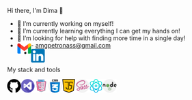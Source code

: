 Hi there, I'm Dima 👋

- 🔭 I’m currently working on myself!
- 🌱 I’m currently learning everything I can get my hands on!
- 🤔 I’m looking for help with finding more time in a single day!
- <img align="left" alt="gmail" width="32px" src="./icons/gmail.png" /> - amgpetronass@gmail.com
- <a href="https://www.linkedin.com/in/dima-tytenko-a5b26a21b/"><img align="left" alt="linkedin" width="32px" src="./icons/linkedin.png" /><a/>

###

My stack and tools

<img align="left" alt="github" width="32px" src="./icons/github.png" />
<img align="left" alt="visual-studio" width="32px" src="./icons/visual-studio.png" />
<img align="left" alt="html5" width="32px" src="./icons/free-icon-html-5-2535518.png" />
<img align="left" alt="css" width="32px" src="./icons/css.png" />
<img align="left" alt="java-script" width="32px" src="./icons/java-script.png" />
<img align="left" alt="sass" width="32px" src="./icons/sass.png" />
<img align="left" alt="physics" width="32px" src="./icons/physics.png" />
<img align="left" alt="node" width="32px" src="./icons/nodejs.png" />
